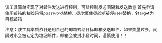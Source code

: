 该工具简单实现了对邮件发送进行控制，可以控制发送间隔和发送数量
首先申请使用邮箱的校验码将$password替换，用你要使用的邮箱将$user替换，$target为目标邮箱

注意：该工具本质依旧是用自己的邮箱去给目标邮箱发送邮件，如果数量过多，间隔过小会被认定为垃圾邮件，邮箱会被封小段时间，谨慎使用！！